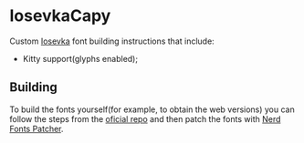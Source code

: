 # IosevkaCapy

Custom [Iosevka](https://github.com/be5invis/Iosevka/tree/main) font building instructions that include:
- Kitty support(glyphs enabled);

## Building

To build the fonts yourself(for example, to obtain the web versions) you can
follow the steps from the [oficial repo](https://github.com/be5invis/Iosevka/blob/main/doc/custom-build.md) and then patch the fonts with
[Nerd Fonts Patcher](https://github.com/ryanoasis/nerd-fonts?tab=readme-ov-file#font-patcher).
